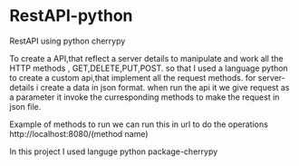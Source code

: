 # RestAPI-python
RestAPI using python cherrypy

To  create a API,that reflect a server details to manipulate and work all the HTTP methods , GET,DELETE,PUT,POST. so that I used a language python to create a custom api,that implement all the request methods. for server-details i create a data in json format. when run the api it we give request as a parameter it invoke the curresponding methods to make the request in json file.

Example of methods to run
we can run this in url to do the operations
 http://localhost:8080/(method name)

In this project I used languge python package-cherrypy
